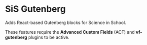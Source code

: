 # SiS Gutenberg

Adds React-based Gutenberg blocks for Science in School.

These features require the **Advanced Custom Fields** (ACF) and **vf-gutenberg** plugins to be active.

